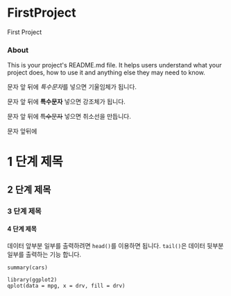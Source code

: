 FirstProject
============

First Project

### About

This is your project's README.md file. It helps users understand what your
project does, how to use it and anything else they may need to know.

문자 앞 뒤에 *특수문자*를 넣으면 기울임체가 됩니다.

문자 앞 뒤에 **특수문자** 넣으면 강조체가 됩니다.

문자 앞 뒤에 ~~특수문자~~ 넣으면 취소선을 만듭니다.

문자 앞뒤에 

# 1 단계 제목
## 2 단계 제목
### 3 단계 제목
#### 4 단계 제목

데이터 앞부분 일부를 출력하려면 `head()`를 이용하면 됩니다. `tail()`은 데이터 뒷부분 일부를 출력하는 기능 합니다.

```{r}
summary(cars)

library(ggplot2)
qplot(data = mpg, x = drv, fill = drv)
```


